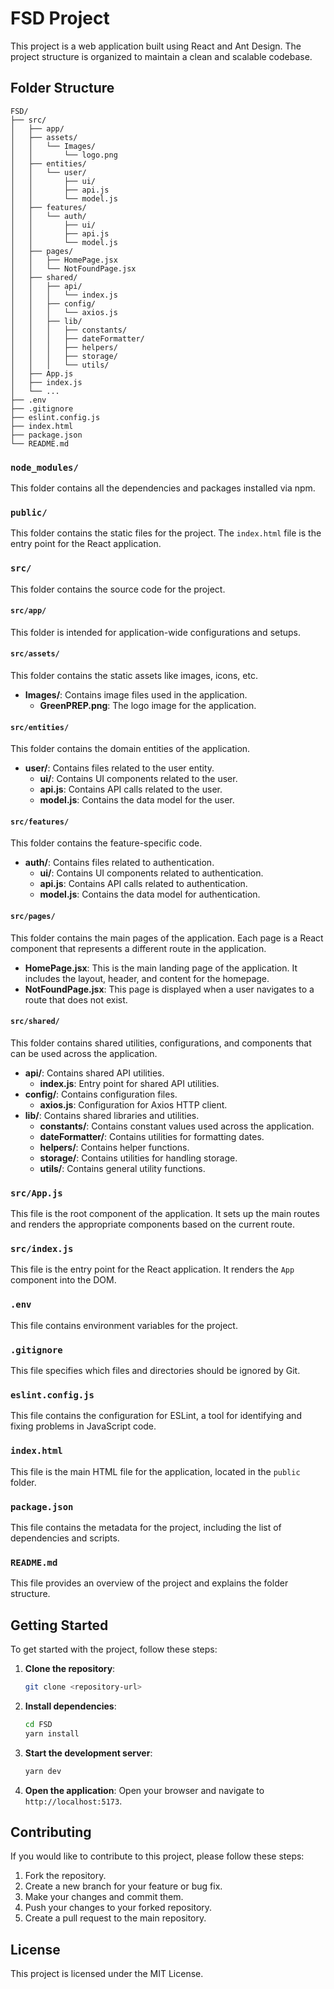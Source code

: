 # FSD Project

This project is a web application built using React and Ant Design. The project structure is organized to maintain a clean and scalable codebase.

## Folder Structure

```
FSD/
├── src/
│   ├── app/
│   ├── assets/
│   │   └── Images/
│   │       └── logo.png
│   ├── entities/
│   │   └── user/
│   │       ├── ui/
│   │       ├── api.js
│   │       └── model.js
│   ├── features/
│   │   └── auth/
│   │       ├── ui/
│   │       ├── api.js
│   │       └── model.js
│   ├── pages/
│   │   ├── HomePage.jsx
│   │   └── NotFoundPage.jsx
│   ├── shared/
│   │   ├── api/
│   │   │   └── index.js
│   │   ├── config/
│   │   │   └── axios.js
│   │   ├── lib/
│   │   │   ├── constants/
│   │   │   ├── dateFormatter/
│   │   │   ├── helpers/
│   │   │   ├── storage/
│   │   │   └── utils/
│   ├── App.js
│   ├── index.js
│   └── ...
├── .env
├── .gitignore
├── eslint.config.js
├── index.html
├── package.json
└── README.md
```

### `node_modules/`

This folder contains all the dependencies and packages installed via npm.

### `public/`

This folder contains the static files for the project. The `index.html` file is the entry point for the React application.

### `src/`

This folder contains the source code for the project.

#### `src/app/`

This folder is intended for application-wide configurations and setups.

#### `src/assets/`

This folder contains the static assets like images, icons, etc.

- **Images/**: Contains image files used in the application.
  - **GreenPREP.png**: The logo image for the application.

#### `src/entities/`

This folder contains the domain entities of the application.

- **user/**: Contains files related to the user entity.
  - **ui/**: Contains UI components related to the user.
  - **api.js**: Contains API calls related to the user.
  - **model.js**: Contains the data model for the user.

#### `src/features/`

This folder contains the feature-specific code.

- **auth/**: Contains files related to authentication.
  - **ui/**: Contains UI components related to authentication.
  - **api.js**: Contains API calls related to authentication.
  - **model.js**: Contains the data model for authentication.

#### `src/pages/`

This folder contains the main pages of the application. Each page is a React component that represents a different route in the application.

- **HomePage.jsx**: This is the main landing page of the application. It includes the layout, header, and content for the homepage.
- **NotFoundPage.jsx**: This page is displayed when a user navigates to a route that does not exist.

#### `src/shared/`

This folder contains shared utilities, configurations, and components that can be used across the application.

- **api/**: Contains shared API utilities.
  - **index.js**: Entry point for shared API utilities.
- **config/**: Contains configuration files.
  - **axios.js**: Configuration for Axios HTTP client.
- **lib/**: Contains shared libraries and utilities.
  - **constants/**: Contains constant values used across the application.
  - **dateFormatter/**: Contains utilities for formatting dates.
  - **helpers/**: Contains helper functions.
  - **storage/**: Contains utilities for handling storage.
  - **utils/**: Contains general utility functions.

### `src/App.js`

This file is the root component of the application. It sets up the main routes and renders the appropriate components based on the current route.

### `src/index.js`

This file is the entry point for the React application. It renders the `App` component into the DOM.

### `.env`

This file contains environment variables for the project.

### `.gitignore`

This file specifies which files and directories should be ignored by Git.

### `eslint.config.js`

This file contains the configuration for ESLint, a tool for identifying and fixing problems in JavaScript code.

### `index.html`

This file is the main HTML file for the application, located in the `public` folder.

### `package.json`

This file contains the metadata for the project, including the list of dependencies and scripts.

### `README.md`

This file provides an overview of the project and explains the folder structure.

## Getting Started

To get started with the project, follow these steps:

1. **Clone the repository**:
   ```bash
   git clone <repository-url>
   ```

2. **Install dependencies**:
   ```bash
   cd FSD
   yarn install
   ```

3. **Start the development server**:
   ```bash
   yarn dev
   ```

4. **Open the application**:
   Open your browser and navigate to `http://localhost:5173`.

## Contributing

If you would like to contribute to this project, please follow these steps:

1. Fork the repository.
2. Create a new branch for your feature or bug fix.
3. Make your changes and commit them.
4. Push your changes to your forked repository.
5. Create a pull request to the main repository.

## License

This project is licensed under the MIT License.